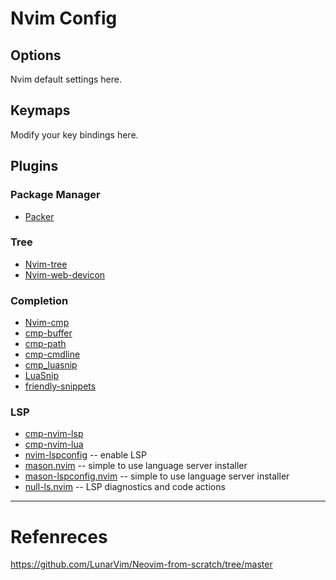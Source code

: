 # Nvim Config
## Options
Nvim default settings here.

## Keymaps
Modify your key bindings here.

## Plugins
### Package Manager
- [Packer](https://github.com/wbthomason/packer.nvim)

### Tree
- [Nvim-tree](https://github.com/nvim-tree/nvim-tree.lua)
- [Nvim-web-devicon](https://github.com/nvim-tree/nvim-web-devicons)

### Completion
- [Nvim-cmp](https://github.com/hrsh7th/nvim-cmp)
- [cmp-buffer](https://github.com/hrsh7th/cmp-buffer)
- [cmp-path](https://github.com/hrsh7th/cmp-path)
- [cmp-cmdline](https://github.com/hrsh7th/cmp-cmdline)
- [cmp_luasnip](https://github.com/saadparwaiz1/cmp_luasnip)
- [LuaSnip](https://github.com/L3MON4D3/LuaSnip)
- [friendly-snippets](https://github.com/rafamadriz/friendly-snippets)

### LSP
- [cmp-nvim-lsp](https://github.com/hrsh7th/cmp-nvim-lsp)
- [cmp-nvim-lua](https://github.com/hrsh7th/cmp-nvim-lua)
- [nvim-lspconfig](https://github.com/neovim/nvim-lspconfig) -- enable LSP
- [mason.nvim](https://github.com/williamboman/mason.nvim) -- simple to use language server installer
- [mason-lspconfig.nvim](https://github.com/williamboman/mason-lspconfig.nvim) -- simple to use language server installer
- [null-ls.nvim](https://github.com/jose-elias-alvarez/null-ls.nvim) -- LSP diagnostics and code actions


----
# Refenreces
https://github.com/LunarVim/Neovim-from-scratch/tree/master
